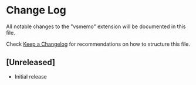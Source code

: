 # Change Log

All notable changes to the "vsmemo" extension will be documented in this file.

Check [Keep a Changelog](http://keepachangelog.com/) for recommendations on how to structure this file.

## [Unreleased]

- Initial release